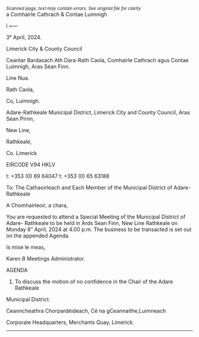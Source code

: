 *<small>Scanned page, text may contain errors. See original file for clarity</small>*  
a Comhairle Cathrach
& Contae Luimnigh

i
=—

3° April, 2024.

Limerick City
& County Council

Ceantar Bardasach Ath Dara-Rath Caola,
Comhairle Cathrach agus Contae Luimnigh,
Aras Séan Finn.

Line Nua.

Rath Caola,

Co, Luimnigh.

Adare-Rathkeale Municipal District,
Limerick City and County Council,
Aras Sean Pirnn,

New Line,

Rathkeale,

Co. Limerick

EIRCODE V94 HKLV

t: +353 (0) 69 64047
t: +353 (0) 65 63188

To: The Cathaoirleach and Each Member of the Municipal District of Adare-Rathkeale

A Chomhairleoir, a chara,

You are requested to attend a Special Meeting of the Municipal District of Adare-
Rathkeale to be held in Ards Sean Finn, New Line Rathkeale on Monday 8” April, 2024 at
4.00 p.m. The business to be transacted is set out on the appended Agenda.

Is mise le meas,

Karen B
Meetings Administrator.

AGENDA

1. To discuss the motion of no confidence in the Chair of the Adare Rathkeale

Municipal District.

Ceanncheathra Chorpardéideach, Cé na gCeannaithe,Luimneach

Corporate Headquarters, Merchants Quay, Limerick.

---
